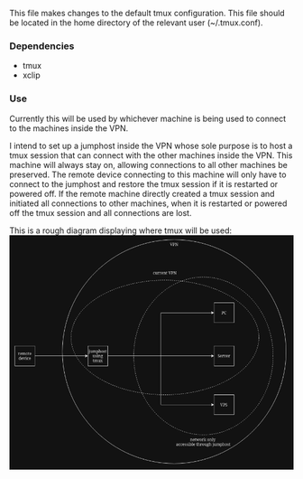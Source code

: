 This file makes changes to the default tmux configuration. This file should be located in the home directory of the relevant user (~/.tmux.conf).

### Dependencies
- tmux
- xclip

### Use
Currently this will be used by whichever machine is being used to connect to the machines inside the VPN.

I intend to set up a jumphost inside the VPN whose sole purpose is to host a tmux session that can connect with the other machines inside the VPN. This machine will always stay on, allowing connections to all other machines be preserved. The remote device connecting to this machine will only have to connect to the jumphost and restore the tmux session if it is restarted or powered off. If the remote machine directly created a tmux session and initiated all connections to other machines, when it is restarted or powered off the tmux session and all connections are lost.

This is a rough diagram displaying where tmux will be used:
<img src="tmux.png">
